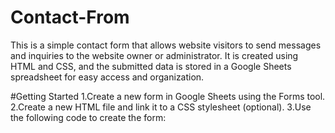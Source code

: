 # Contact-From
This is a simple contact form that allows website visitors to send messages and inquiries to the website owner or administrator. It is created using HTML and CSS, and the submitted data is stored in a Google Sheets spreadsheet for easy access and organization.

#Getting Started
1.Create a new form in Google Sheets using the Forms tool.
2.Create a new HTML file and link it to a CSS stylesheet (optional).
3.Use the following code to create the form:
